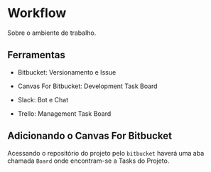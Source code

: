 Workflow
========

Sobre o ambiente de trabalho.


## Ferramentas

  - Bitbucket: Versionamento e Issue

  - Canvas For Bitbucket: Development Task Board

  - Slack: Bot e Chat

  - Trello: Management Task Board


## Adicionando o Canvas For Bitbucket

Acessando o repositório do projeto pelo `bitbucket` haverá uma
aba chamada `Board` onde encontram-se a Tasks do Projeto.
